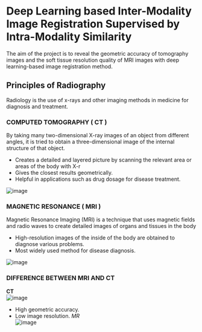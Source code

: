 
# Deep Learning based Inter-Modality Image Registration Supervised by Intra-Modality Similarity

 The aim of the project is to reveal the geometric accuracy of tomography images and the soft tissue resolution quality of  MRI images with deep learning-based image registration method.

## Principles of Radiography

  Radiology is the use of x-rays and other imaging methods in medicine for diagnosis and treatment.

### COMPUTED TOMOGRAPHY ( CT )

  By taking many two-dimensional X-ray images of an object from different angles, it is tried to obtain a three-dimensional image of the internal structure of that object.
  +    Creates a detailed and layered picture by scanning the   relevant area or areas of the body with X-r
  +    Gives the closest results geometrically.
  +    Helpful in applications such as drug dosage for disease treatment.

![image](https://user-images.githubusercontent.com/38917811/122679484-be021e00-d1f3-11eb-9f66-ea47d9f5c30e.png)


###  MAGNETIC RESONANCE ( MRI )

Magnetic Resonance Imaging (MRI) is a technique that uses magnetic fields and radio waves to create detailed images of organs and tissues in the body 

 +   High-resolution images of the inside of the body are obtained to diagnose      various problems. 
 +   Most widely used method for disease diagnosis. 

![image](https://user-images.githubusercontent.com/38917811/122679491-c3f7ff00-d1f3-11eb-8bfb-2f6af20d1453.png)


###  DIFFERENCE BETWEEN MRI AND CT
 
 **CT** <br/>
![image](https://user-images.githubusercontent.com/38917811/122679568-12a59900-d1f4-11eb-88f2-1f251e51f8de.png) 
+ High geometric accuracy.
+ Low image resolution.
*MR* <br/>
![image](https://user-images.githubusercontent.com/38917811/122679576-1d602e00-d1f4-11eb-8b7f-1d4a5d0e9e4d.png)







